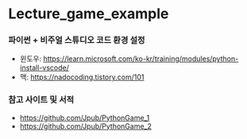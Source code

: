# Lecture_game_example
### 파이썬 + 비주얼 스튜디오 코드 환경 설정
- 윈도우: https://learn.microsoft.com/ko-kr/training/modules/python-install-vscode/
- 맥: https://nadocoding.tistory.com/101

### 참고 사이트 및 서적
- https://github.com/Jpub/PythonGame_1
- https://github.com/Jpub/PythonGame_2
